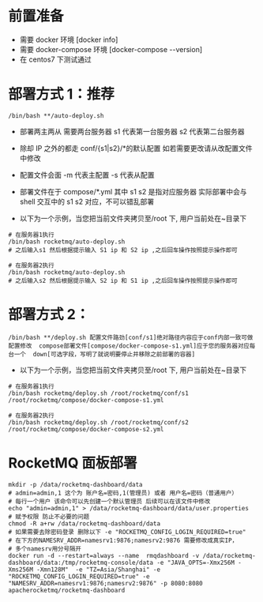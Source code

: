 # 前置准备

- 需要 docker 环境 [docker info]
- 需要 docker-compose 环境 [docker-compose --version]
- 在 centos7 下测试通过

# 部署方式 1：推荐

```shell
/bin/bash **/auto-deploy.sh
```

- 部署两主两从 需要两台服务器 s1 代表第一台服务器 s2 代表第二台服务器
- 除却 IP 之外的都走 conf/{s1|s2}/\*的默认配置 如若需要更改请从改配置文件中修改
- 配置文件会面 -m 代表主配置 -s 代表从配置
- 部署文件在于 compose/\*.yml 其中 s1 s2 是指对应服务器 实际部署中会与 shell 交互中的 s1 s2 对应，不可以错乱部署

- 以下为一个示例，当您把当前文件夹拷贝至/root 下, 用户当前处在~目录下

```shell
# 在服务器1执行
/bin/bash rocketmq/auto-deploy.sh
# 之后输入s1 然后根据提示输入 S1 ip 和 S2 ip ,之后回车操作按照提示操作即可

# 在服务器2执行
/bin/bash rocketmq/auto-deploy.sh
# 之后输入s2 然后根据提示输入 S2 ip 和 S1 ip ,之后回车操作按照提示操作即可
```

# 部署方式 2：

```shell
/bin/bash **/deploy.sh 配置文件路劲[conf/s1]绝对路径内容应于conf内部一致可做配置修改  compose部署文件[compose/docker-compose-s1.yml]应于您的服务器对应每台一个  down[可选字段，写明了就说明要停止并移除之前部署的容器]
```

- 以下为一个示例，当您把当前文件夹拷贝至/root 下, 用户当前处在~目录下

```shell
# 在服务器1执行
/bin/bash rocketmq/deploy.sh /root/rocketmq/conf/s1 /root/rocketmq/compose/docker-compose-s1.yml

# 在服务器2执行
/bin/bash rocketmq/deploy.sh /root/rocketmq/conf/s2 /root/rocketmq/compose/docker-compose-s2.yml
```

# RocketMQ 面板部署

```shell
mkdir -p /data/rocketmq-dashboard/data
# admin=admin,1 这个为 账户名=密码,1(管理员) 或者 用户名=密码（普通用户）
# 每行一个用户 该命令可以先创建一个默认管理员 后续可以在该文件中修改
echo "admin=admin,1" > /data/rocketmq-dashboard/data/user.properties
# 赋予权限 防止不必要的问题
chmod -R a+rw /data/rocketmq-dashboard/data
# 如果需要去除密码登录 删除以下 -e "ROCKETMQ_CONFIG_LOGIN_REQUIRED=true"
# 在下方的NAMESRV_ADDR=namesrv1:9876;namesrv2:9876 需要修改成真实IP，
# 多个namesrv用分号隔开
docker run -d --restart=always --name  rmqdashboard -v /data/rocketmq-dashboard/data:/tmp/rocketmq-console/data -e "JAVA_OPTS=-Xmx256M -Xms256M -Xmn128M"  -e "TZ=Asia/Shanghai" -e "ROCKETMQ_CONFIG_LOGIN_REQUIRED=true" -e "NAMESRV_ADDR=namesrv1:9876;namesrv2:9876" -p 8080:8080 apacherocketmq/rocketmq-dashboard
```
